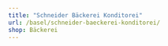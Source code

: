 ```yaml
---
title: "Schneider Bäckerei Konditorei"
url: /basel/schneider-baeckerei-konditorei/
shop: Bäckerei
---
```

